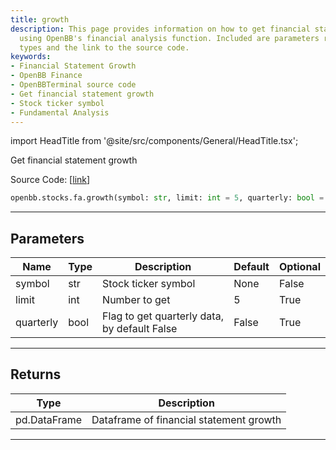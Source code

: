 ```yaml
---
title: growth
description: This page provides information on how to get financial statement growth
  using OpenBB's financial analysis function. Included are parameters required, return
  types and the link to the source code.
keywords:
- Financial Statement Growth
- OpenBB Finance
- OpenBBTerminal source code
- Get financial statement growth
- Stock ticker symbol
- Fundamental Analysis
---
```


import HeadTitle from '@site/src/components/General/HeadTitle.tsx';

<HeadTitle title="stocks.fa.growth - Reference | OpenBB SDK Docs" />

Get financial statement growth

Source Code: [[link](https://github.com/OpenBB-finance/OpenBBTerminal/tree/main/openbb_terminal/stocks/fundamental_analysis/fmp_model.py#L505)]

```python
openbb.stocks.fa.growth(symbol: str, limit: int = 5, quarterly: bool = False)
```

---

## Parameters

| Name | Type | Description | Default | Optional |
| ---- | ---- | ----------- | ------- | -------- |
| symbol | str | Stock ticker symbol | None | False |
| limit | int | Number to get | 5 | True |
| quarterly | bool | Flag to get quarterly data, by default False | False | True |


---

## Returns

| Type | Description |
| ---- | ----------- |
| pd.DataFrame | Dataframe of financial statement growth |
---
